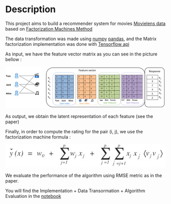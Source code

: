# Description

This project aims to build a recommender system for movies [Movielens data](https://grouplens.org/datasets/movielens/100k/) based on [Factorization Machines Method](https://www.csie.ntu.edu.tw/~b97053/paper/Rendle2010FM.pdf)

The data transformation was made using [numpy](http://www.numpy.org/) [pandas](https://pandas.pydata.org/), and the Matrix factorization implementation was done with [Tensorflow api](https://www.tensorflow.org/)

As input, we have the feature vector matrix as you can see in the picture bellow :


![Alt text](images/facto_input.png?raw=true "Title")


As output, we obtain the latent representation of each feature (see the paper)

Finally, in order to compute the rating for the pair (i, j), we use the factorization machine formula : 

![Alt text](images/facto_machine_formula.PNG?raw=true "Title")

We evaluate the performance of the algorithm using RMSE metric as in the paper.

You will find the Implementation + Data Transormation + Algorithm Evaluation in the [notebook](https://gitlab.eurecom.fr/amadeus/Factorization_Machines/blob/master/Factorization_Machine.ipynb)
